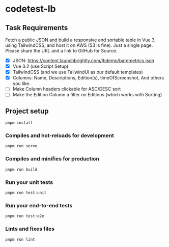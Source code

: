 # codetest-lb

## Task Requirements

Fetch a public JSON and build a responsive and sortable table in Vue 3, using TailwindCSS, and host it on AWS (S3 is fine). Just a single page. Please share the URL and a link to GitHub for Source.

- [x] JSON: https://content.launchbrightly.com/lbdemo/baremetrics.json
- [x] Vue 3.2 (use Script Setup)
- [x] TailwindCSS (and we use TailwindUI as our default templates)
- [x] Columns: Name, Descriptions, Edition(s), timeOfScreenshot, And others you like.
- [ ] Make Column headers clickable for ASC/DESC sort
- [ ] Make the Edition Column a filter on Editions (which works with Sorting)

## Project setup

```
pnpm install
```

### Compiles and hot-reloads for development

```
pnpm run serve
```

### Compiles and minifies for production

```
pnpm run build
```

### Run your unit tests

```
pnpm run test:unit
```

### Run your end-to-end tests

```
pnpm run test:e2e
```

### Lints and fixes files

```
pnpm run lint
```
